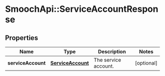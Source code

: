 # SmoochApi::ServiceAccountResponse

## Properties
Name | Type | Description | Notes
------------ | ------------- | ------------- | -------------
**serviceAccount** | [**ServiceAccount**](ServiceAccount.md) | The service account. | [optional] 


